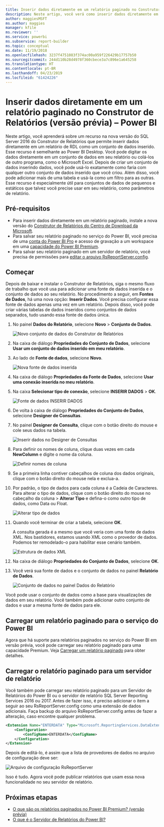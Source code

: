 ```yaml
---
title: Inserir dados diretamente em um relatório paginado no Construtor de Relatórios (versão prévia)
description: Neste artigo, você verá como inserir dados diretamente em um relatório paginado no Construtor de Relatórios.
author: maggiesMSFT
ms.author: maggies
manager: kfile
ms.reviewer: ''
ms.service: powerbi
ms.subservice: report-builder
ms.topic: conceptual
ms.date: 11/19/2018
ms.openlocfilehash: 3237f4751083f374ac00a959f226429b17757b50
ms.sourcegitcommit: 244d110b28d4978f360cbece3a7c896e1a645258
ms.translationtype: HT
ms.contentlocale: pt-BR
ms.lasthandoff: 04/23/2019
ms.locfileid: "61424226"
---
```

# <a name="enter-data-directly-in-a-paginated-report-in-report-builder-preview---power-bi"></a>Inserir dados diretamente em um relatório paginado no Construtor de Relatórios (versão prévia) – Power BI

Neste artigo, você aprenderá sobre um recurso na nova versão do SQL Server 2016 do Construtor de Relatórios que permite inserir dados diretamente em um relatório de RDL como um conjunto de dados inserido.  Esse recurso é semelhante ao Power BI Desktop. Você pode digitar os dados diretamente em um conjunto de dados em seu relatório ou colá-los de outro programa, como o Microsoft Excel. Depois de criar um conjunto de dados inserindo dados, você pode usá-lo exatamente como faria com qualquer outro conjunto de dados inserido que você criou. Além disso, você pode adicionar mais de uma tabela e usá-la como um filtro para as outras. Esse recurso é especialmente útil para conjuntos de dados de pequenos e estáticos que talvez você precise usar em seu relatório, como parâmetros de relatório.
 
## <a name="prerequisites"></a>Pré-requisitos

- Para inserir dados diretamente em um relatório paginado, instale a nova versão do [Construtor de Relatórios do Centro de Download da Microsoft](https://www.microsoft.com/download/details.aspx?id=53613). 
- Para salvar seu relatório paginado no serviço do Power BI, você precisa de uma [conta do Power BI Pro](service-self-service-signup-for-power-bi.md) e acesso de gravação a um workspace em uma [capacidade do Power BI Premium](service-premium-what-is.md).
- Para salvar seu relatório paginado em um servidor de relatório, você precisa de permissões para [editar o arquivo RsReportServer.config](#upload-the-paginated-report-to-a-report-server).

## <a name="get-started"></a>Começar

Depois de baixar e instalar o Construtor de Relatórios, siga o mesmo fluxo de trabalho que você usa para adicionar uma fonte de dados inserida e o conjunto de dados ao seu relatório. No procedimento a seguir, em **Fontes de Dados**, há uma nova opção: **Inserir Dados**.  Você precisa configurar essa fonte de dados apenas uma vez em um relatório. Depois disso, você pode criar várias tabelas de dados inseridos como conjuntos de dados separados, tudo usando essa fonte de dados única.

1. No painel **Dados do Relatório**, selecione **Novo** > **Conjunto de Dados**.

    ![Novo conjunto de dados do Construtor de Relatórios](media/paginated-reports-enter-data/paginated-new-dataset.png)

1. Na caixa de diálogo **Propriedades do Conjunto de Dados**, selecione **Usar um conjunto de dados inserido em meu relatório**.

1. Ao lado de **Fonte de dados**, selecione **Novo**.

    ![Nova fonte de dados inserida](media/paginated-reports-enter-data/paginated-new-data-source.png)

1. Na caixa de diálogo **Propriedades da Fonte de Dados**, selecione **Usar uma conexão inserida no meu relatório**.
2. Na caixa **Selecionar tipo de conexão**, selecione **INSERIR DADOS** > **OK**.

    ![Fonte de dados INSERIR DADOS](media/paginated-reports-enter-data/paginated-data-source-properties-enter-data.png)

1. De volta à caixa de diálogo **Propriedades do Conjunto de Dados**, selecione **Designer de Consultas**.
2. No painel **Designer de Consulta**, clique com o botão direito do mouse e cole seus dados na tabela.

    ![Inserir dados no Designer de Consultas](media/paginated-reports-enter-data/paginated-enter-data.png)

1. Para definir os nomes de coluna, clique duas vezes em cada **NewColumn** e digite o nome da coluna.

    ![Definir nomes de coluna](media/paginated-reports-enter-data/paginated-column-name.png)

1. Se a primeira linha contiver cabeçalhos de coluna dos dados originais, clique com o botão direito do mouse nela e exclua-a.
    
9. Por padrão, o tipo de dados para cada coluna é a Cadeia de Caracteres. Para alterar o tipo de dados, clique com o botão direito do mouse no cabeçalho da coluna > **Alterar Tipo** e defina-o como outro tipo de dados, como Data ou Float.

    ![Alterar tipo de dados](media/paginated-reports-enter-data/paginated-data-type.png)

1. Quando você terminar de criar a tabela, selecione **OK**.  

    A consulta gerada é a mesmo que você veria com uma fonte de dados XML. Nos bastidores, estamos usando XML como o provedor de dados.  Podemos ter remodelado-o para habilitar esse cenário também.

    ![Estrutura de dados XML](media/paginated-reports-enter-data/paginated-xml-data.png)

12. Na caixa de diálogo **Propriedades do Conjunto de Dados**, selecione **OK**.

13. Você verá sua fonte de dados e o conjunto de dados no painel **Relatório de Dados**.

    ![Conjunto de dados no painel Dados do Relatório](media/paginated-reports-enter-data/paginated-report-data-pane.png)

Você pode usar o conjunto de dados como a base para visualizações de dados em seu relatório. Você também pode adicionar outro conjunto de dados e usar a mesma fonte de dados para ele.

## <a name="upload-the-paginated-report-to-the-power-bi-service"></a>Carregar um relatório paginado para o serviço do Power BI

Agora que há suporte para relatórios paginados no serviço do Power BI em versão prévia, você pode carregar seu relatório paginado para uma capacidade Premium. Veja [Carregar um relatório paginado](paginated-reports-save-to-power-bi-service.md#upload-a-paginated-report) para obter detalhes.

## <a name="upload-the-paginated-report-to-a-report-server"></a>Carregar o relatório paginado para um servidor de relatório

Você também pode carregar seu relatório paginado para um Servidor de Relatórios do Power BI ou o servidor de relatório SQL Server Reporting Services 2016 ou 2017. Antes de fazer isso, é preciso adicionar o item a seguir ao seu RsReportServer.config como uma extensão de dados adicionais. Faça backup do arquivo RsReportServer.config antes de fazer a alteração, caso encontre qualquer problema.

```xml
<Extension Name="ENTERDATA" Type="Microsoft.ReportingServices.DataExtensions.XmlDPConnection,Microsoft.ReportingServices.DataExtensions">
    <Configuration>
        <ConfigName>ENTERDATA</ConfigName>
    </Configuration>
</Extension>
```

Depois de editá-lo, é assim que a lista de provedores de dados no arquivo de configuração deve ser:

![Arquivo de configuração RsReportServer](media/paginated-reports-enter-data/paginated-rsreportserver-config-file.png)

Isso é tudo. Agora você pode publicar relatórios que usam essa nova funcionalidade no seu servidor de relatório.

## <a name="next-steps"></a>Próximas etapas

- [O que são os relatórios paginados no Power BI Premium? (versão prévia)](paginated-reports-report-builder-power-bi.md)
- [O que é o Servidor de Relatórios do Power BI?](report-server/get-started.md)
